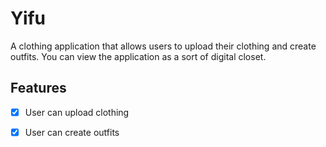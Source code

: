 # Yifu
A clothing application that allows users to upload their clothing and create outfits.
You can view the application as a sort of digital closet.

## Features
- [x] User can upload clothing
- [x] User can create outfits

